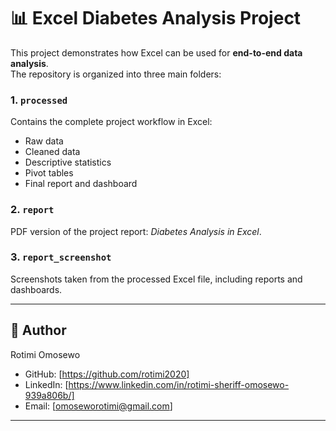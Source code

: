 # 📊 Excel Diabetes Analysis Project  

This project demonstrates how Excel can be used for **end-to-end data analysis**.  
The repository is organized into three main folders:  

### 1. `processed`  
Contains the complete project workflow in Excel:  
- Raw data  
- Cleaned data  
- Descriptive statistics  
- Pivot tables  
- Final report and dashboard  

### 2. `report`  
PDF version of the project report: *Diabetes Analysis in Excel*.  

### 3. `report_screenshot`  
Screenshots taken from the processed Excel file, including reports and dashboards.  


---


## 👤 Author

Rotimi Omosewo    
- GitHub: [https://github.com/rotimi2020]
- LinkedIn: [https://www.linkedin.com/in/rotimi-sheriff-omosewo-939a806b/]
- Email: [omoseworotimi@gmail.com]

---

